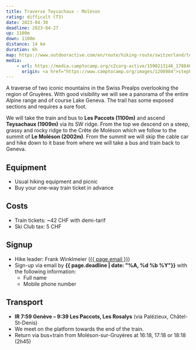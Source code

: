 ```yaml
---
title: Traverse Teysachaux - Moléson
rating: difficult (T3)
date: 2023-04-30
deadline: 2023-04-27
up: 1100m
down: 1100m
distance: 14 km
duration: 6h
map: https://www.outdooractive.com/en/route/hiking-route/switzerland/teysachaux-moleson/259721860/?share=%7Ezvzhadxz%244ossv9mj
media:
    - url: https://media.camptocamp.org/c2corg-active/1590213146_1788468089.jpg
      origin: <a href="https://www.camptocamp.org/images/1208984">stephanie78</a> (CC by-nc-nd)
---
```


A traverse of two iconic mountains in the Swiss Prealps overlooking the region of Gruyères.
With good visibility we will see a panorama of the entire Alpine range and of course Lake Geneva.
The trail has some exposed sections and requires a sure foot.

We will take the train and bus to **Les Paccots (1100m)** and ascend **Teysachaux (1909m)** via its
SW ridge. From the top we descend on a steep, grassy and rocky ridge to the Crête de Moléson which
we follow to the summit of **Le Moléson (2002m)**. From the summit we will skip the cable car
and hike down to it base from where we will take a bus and train back to Geneva.

## <i class="bi bi-card-checklist"></i>Equipment
- Usual hiking equipment and picnic
- Buy your one-way train ticket in advance

## <i class="bi bi-piggy-bank"></i>Costs
- Train tickets: ~42 CHF with demi-tarif
- Ski Club tax: 5 CHF

## <i class="bi bi-envelope-at"></i>Signup
- Hike leader: Frank Winklmeier (<a href="mailto:{{ page.email }}?subject=SCIG {{page.title}}">{{ page.email }}</a>)
- Sign-up via email by **{{ page.deadline | date: "%A, %d %b %Y"}}** with the following information:
  - Full name
  - Mobile phone number

## <i class="bi bi-train-front"></i>Transport
- **IR 7:59 Genève – 9:39 Les Paccots, Les Rosalys** (via Palézieux, Châtel-St-Denis)
- We meet on the platform towards the end of the train.
- Return via bus+train from Moléson-sur-Gruyères at 16:18, 17:18 or 18:18 (2h45)
